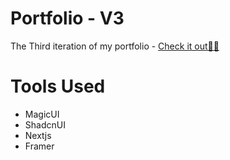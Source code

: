 # Portfolio - V3

The Third iteration of my portfolio - [Check it out🙌🏾](https://www.oluwatobisalawu.tech)

# Tools Used

- MagicUI
- ShadcnUI
- Nextjs
- Framer
